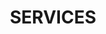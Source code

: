 ---
title : "SERVICES"
service_list:
# service item loop
- name : "Web Development"
  image : "images/icons/web-development.png"
  
# service item loop
- name : "Graphic Design"
  image : "images/icons/graphic-design.png"
  
# service item loop
- name : "Database Management"
  image : "images/icons/dbms.png"
  
# service item loop
- name : "Software Development"
  image : "images/icons/software-development.png"
  
# service item loop
- name : "Digital Marketing"
  image : "images/icons/marketing.png"
  
# service item loop
- name : "Mobile App Development"
  image : "images/icons/mobile-app.png"



# custom style
custom_class: "" 
custom_attributes: "" 
custom_css: ""
---
